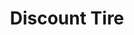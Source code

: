 ---
title: "Discount Tire"
url: /houston/discount-tire-southwest-freeway-frontage-road/
shop: tyres
---